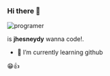 ### Hi there 👋

![programer](https://optimizedpaginasweb.com/wp-content/uploads/2020/04/programador.png)

is **jhesneydy** wanna code!.

- 🔭 I’m currently  learning github

😁👍
